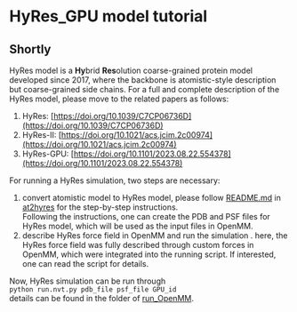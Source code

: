 # HyRes_GPU model tutorial

## Shortly
HyRes model is a **Hy**brid **Res**olution coarse-grained protein model developed since 2017, where the backbone is atomistic-style description but coarse-grained side chains. For a full and complete description of the HyRes model, please move to the related papers as follows:  
1. HyRes: [https://doi.org/10.1039/C7CP06736D](https://doi.org/10.1039/C7CP06736D)
2. HyRes-II: [https://doi.org/10.1021/acs.jcim.2c00974](https://doi.org/10.1021/acs.jcim.2c00974)
3. HyRes-GPU: [https://doi.org/10.1101/2023.08.22.554378](https://doi.org/10.1101/2023.08.22.554378)  

For running a HyRes simulation, two steps are necessary:
1. convert atomistic model to HyRes model, please follow [README.md](https://github.com/wayuer19/HyRes_GPU/blob/main/at2hyres/README.md) in [at2hyres](https://github.com/wayuer19/HyRes_GPU/tree/main/at2hyres) for the step-by-step instructions.  
    Following the instructions, one can create the PDB and PSF files for HyRes model, which will be used as the input files in OpenMM.  
2. describe HyRes force field in OpenMM and run the simulation .
    here, the HyRes force field was fully described through custom forces in OpenMM, which were integrated into the running script. If interested, one can read the script for details.  

Now, HyRes simulation can be run through  
`python run.nvt.py pdb_file psf_file GPU_id`  
details can be found in the folder of [run_OpenMM](https://github.com/wayuer19/HyRes_GPU/tree/main/run_OpenMM).
